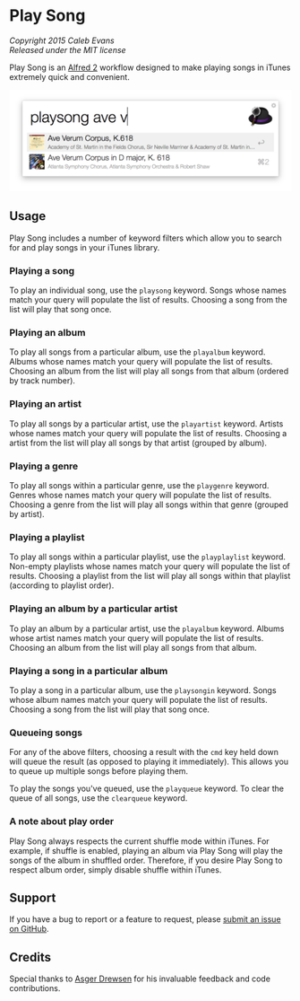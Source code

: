 # Play Song

*Copyright 2015 Caleb Evans*  
*Released under the MIT license*

Play Song is an [Alfred 2](http://www.alfredapp.com/) workflow designed to make
playing songs in iTunes extremely quick and convenient.

![Play Song in action](screenshot.png)

## Usage

Play Song includes a number of keyword filters which allow you to search for and
play songs in your iTunes library.

### Playing a song

To play an individual song, use the `playsong` keyword. Songs whose names match
your query will populate the list of results. Choosing a song from the list will
play that song once.

### Playing an album

To play all songs from a particular album, use the `playalbum` keyword. Albums
whose names match your query will populate the list of results. Choosing an
album from the list will play all songs from that album (ordered by track
number).

### Playing an artist

To play all songs by a particular artist, use the `playartist` keyword. Artists
whose names match your query will populate the list of results. Choosing a
artist from the list will play all songs by that artist (grouped by album).

### Playing a genre

To play all songs within a particular genre, use the `playgenre` keyword. Genres
whose names match your query will populate the list of results. Choosing a genre
from the list will play all songs within that genre (grouped by artist).

### Playing a playlist

To play all songs within a particular playlist, use the `playplaylist` keyword.
Non-empty playlists whose names match your query will populate the list of
results. Choosing a playlist from the list will play all songs within that
playlist (according to playlist order).

### Playing an album by a particular artist

To play an album by a particular artist, use the `playalbum` keyword. Albums
whose artist names match your query will populate the list of results. Choosing
an album from the list will play all songs from that album.

### Playing a song in a particular album

To play a song in a particular album, use the `playsongin` keyword. Songs whose
album names match your query will populate the list of results. Choosing a song
from the list will play that song once.

### Queueing songs

For any of the above filters, choosing a result with the `cmd` key held down
will queue the result (as opposed to playing it immediately). This allows you to
queue up multiple songs before playing them.

To play the songs you've queued, use the `playqueue` keyword. To clear the queue
of all songs, use the `clearqueue` keyword.

### A note about play order

Play Song always respects the current shuffle mode within iTunes. For example,
if shuffle is enabled, playing an album via Play Song will play the songs of the
album in shuffled order. Therefore, if you desire Play Song to respect album
order, simply disable shuffle within iTunes.

## Support

If you have a bug to report or a feature to request, please [submit an issue on
GitHub](https://github.com/caleb531/play-song/issues).

## Credits

Special thanks to [Asger Drewsen](https://github.com/Tyilo) for his invaluable
feedback and code contributions.
